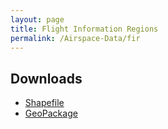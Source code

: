 ```yaml
---
layout: page
title: Flight Information Regions
permalink: /Airspace-Data/fir
---
```


## Downloads
- [Shapefile](/assets/airspace-data/fir/shapefile.zip)
- [GeoPackage](/assets/airspace-data/fir/2024-09-05-fir.gpkg)